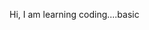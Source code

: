 Hi, I am learning coding....basic


<!---
sudipchudara/sudipchudara is a ✨ special ✨ repository because its `README.md` (this file) appears on your GitHub profile.
You can click the Preview link to take a look at your changes.
--->
